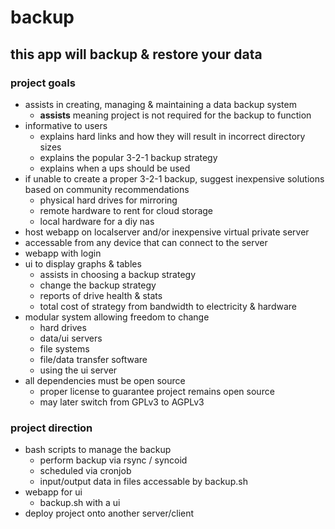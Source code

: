 # backup
## this app will backup & restore your data


### project goals ###
* assists in creating, managing & maintaining a data backup system
  * **assists** meaning project is not required for the backup to function
* informative to users
  * explains hard links and how they will result in incorrect directory sizes
  * explains the popular 3-2-1 backup strategy
  * explains when a ups should be used
* if unable to create a proper 3-2-1 backup, suggest inexpensive solutions based on community recommendations
  * physical hard drives for mirroring
  * remote hardware to rent for cloud storage
  * local hardware for a diy nas
* host webapp on localserver and/or inexpensive virtual private server
* accessable from any device that can connect to the server
* webapp with login
* ui to display graphs & tables
  * assists in choosing a backup strategy
  * change the backup strategy
  * reports of drive health & stats
  * total cost of strategy from bandwidth to electricity & hardware
* modular system allowing freedom to change
  * hard drives
  * data/ui servers
  * file systems
  * file/data transfer software
  * using the ui server
* all dependencies must be open source
  * proper license to guarantee project remains open source
  * may later switch from GPLv3 to AGPLv3


### project direction ###
* bash scripts to manage the backup
  * perform backup via rsync / syncoid
  * scheduled via cronjob
  * input/output data in files accessable by backup.sh  
* webapp for ui
  * backup.sh with a ui
* deploy project onto another server/client

